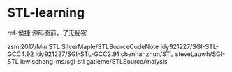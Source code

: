 # STL-learning
ref-侯捷
源码面前，了无秘密


zsmj2017/MiniSTL
SilverMaple/STLSourceCodeNote
ldy921227/SGI-STL-GCC4.92
ldy921227/SGI-STL-GCC2.91
chenhanzhun/STL
steveLauwh/SGI-STL
lewischeng-ms/sgi-stl
gatieme/STLSourceAnalysis
